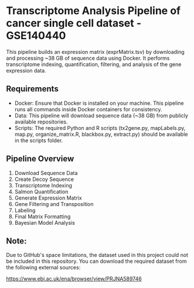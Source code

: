 # Transcriptome Analysis Pipeline of cancer single cell dataset - GSE140440

This pipeline builds an expression matrix (exprMatrix.tsv) by downloading and processing ~38 GB of sequence data using Docker. It performs transcriptome indexing, quantification, filtering, and analysis of the gene expression data. 

## Requirements

- Docker: Ensure that Docker is installed on your machine. This pipeline runs all commands inside Docker containers for consistency.
- Data: This pipeline will download sequence data (~38 GB) from publicly available repositories.
- Scripts: The required Python and R scripts (tx2gene.py, mapLabels.py, map.py, organize_matrix.R, blackbox.py, extract.py) should be available in the scripts folder.

## Pipeline Overview

1. Download Sequence Data
2. Create Decoy Sequence
3. Transcriptome Indexing
4. Salmon Quantification
5. Generate Expression Matrix
6. Gene Filtering and Transposition
7. Labeling
8. Final Matrix Formatting
9. Bayesian Model Analysis

## Note:

Due to GitHub's space limitations, the dataset used in this project could not be included in this repository. You can download the required dataset from the following external sources:

https://www.ebi.ac.uk/ena/browser/view/PRJNA589746
